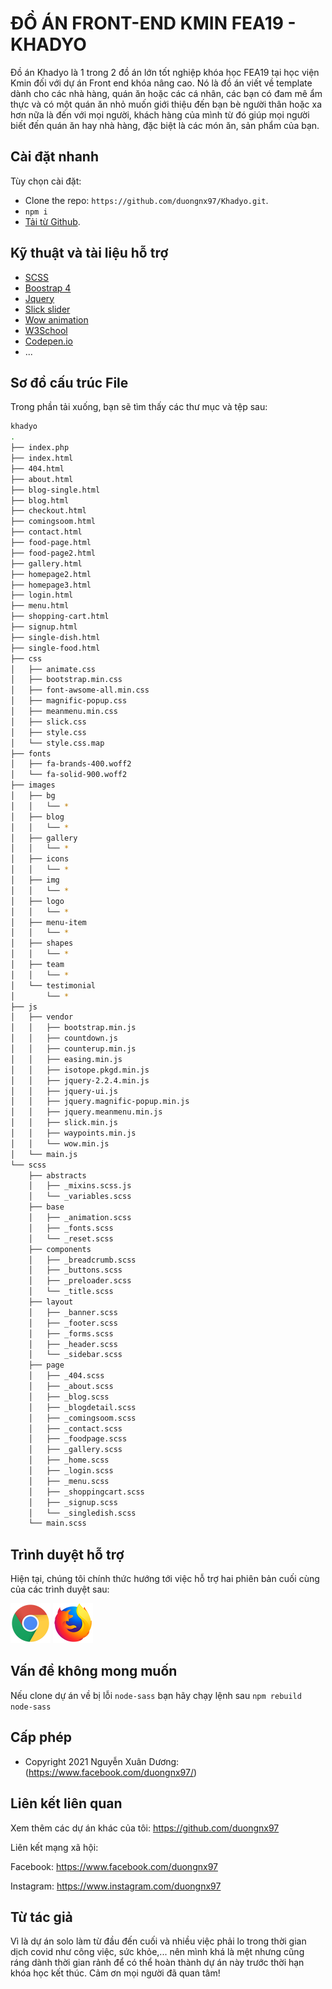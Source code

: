 # ĐỒ ÁN FRONT-END KMIN FEA19 - KHADYO

Đồ án Khadyo là 1 trong 2 đồ án lớn tốt nghiệp khóa học FEA19 tại học viện Kmin đối với dự án Front end khóa nâng cao. Nó là đồ án viết về template dành cho các nhà hàng, quán ăn hoặc các cá nhân, các bạn có đam mê ẩm thực và có một quán ăn nhỏ muốn giới thiệu đến bạn bè người thân hoặc xa hơn nữa là đến với mọi người, khách hàng của mình từ đó giúp mọi người biết đến quán ăn hay nhà hàng, đặc biệt là các món ăn, sản phẩm của bạn.

## Cài đặt nhanh

Tùy chọn cài đặt:
- Clone the repo: `https://github.com/duongnx97/Khadyo.git`.
- `npm i`
- [Tải từ Github](https://github.com/duongnx97/Khadyo).

## Kỹ thuật và tài liệu hỗ trợ
- [SCSS](https://sass-lang.com/guide)
- [Boostrap 4](https://getbootstrap.com/docs/4.5/getting-started/introduction/)
- [Jquery](https://jquery.com/)
- [Slick slider](https://kenwheeler.github.io/slick/)
- [Wow animation](https://wowjs.uk/) 
- [W3School](https://www.w3schools.com/) 
- [Codepen.io](https://codepen.io/)
- ...

## Sơ đồ cấu trúc File
Trong phần tải xuống, bạn sẽ tìm thấy các thư mục và tệp sau:
```bash
khadyo
.
├── index.php
├── index.html
├── 404.html
├── about.html
├── blog-single.html
├── blog.html
├── checkout.html
├── comingsoom.html
├── contact.html
├── food-page.html
├── food-page2.html
├── gallery.html
├── homepage2.html
├── homepage3.html
├── login.html
├── menu.html
├── shopping-cart.html
├── signup.html
├── single-dish.html
├── single-food.html
├── css
│   ├── animate.css
│   ├── bootstrap.min.css
│   ├── font-awsome-all.min.css
│   ├── magnific-popup.css
│   ├── meanmenu.min.css
│   ├── slick.css
│   ├── style.css
│   └── style.css.map
├── fonts
│   ├── fa-brands-400.woff2
│   └── fa-solid-900.woff2
├── images
│   ├── bg
│   │   └── *
│   ├── blog
│   │   └── *
│   ├── gallery
│   │   └── *
│   ├── icons
│   │   └── *
│   ├── img
│   │   └── *
│   ├── logo
│   │   └── *
│   ├── menu-item
│   │   └── *
│   ├── shapes
│   │   └── *
│   ├── team
│   │   └── *
│   └── testimonial
│       └── *
├── js
│   ├── vendor
│   │   ├── bootstrap.min.js
│   │   ├── countdown.js
│   │   ├── counterup.min.js
│   │   ├── easing.min.js
│   │   ├── isotope.pkgd.min.js
│   │   ├── jquery-2.2.4.min.js
│   │   ├── jquery-ui.js
│   │   ├── jquery.magnific-popup.min.js
│   │   ├── jquery.meanmenu.min.js
│   │   ├── slick.min.js
│   │   ├── waypoints.min.js
│   │   └── wow.min.js
│   └── main.js
└── scss
    ├── abstracts
    │   ├── _mixins.scss.js
    │   └── _variables.scss
    ├── base
    │   ├── _animation.scss
    │   ├── _fonts.scss
    │   └── _reset.scss
    ├── components
    │   ├── _breadcrumb.scss
    │   ├── _buttons.scss
    │   ├── _preloader.scss
    │   └── _title.scss
    ├── layout
    │   ├── _banner.scss
    │   ├── _footer.scss
    │   ├── _forms.scss
    │   ├── _header.scss
    │   └── _sidebar.scss
    ├── page
    │   ├── _404.scss
    │   ├── _about.scss
    │   ├── _blog.scss
    │   ├── _blogdetail.scss
    │   ├── _comingsoom.scss
    │   ├── _contact.scss
    │   ├── _foodpage.scss
    │   ├── _gallery.scss
    │   ├── _home.scss
    │   ├── _login.scss
    │   ├── _menu.scss
    │   ├── _shoppingcart.scss
    │   ├── _signup.scss
    │   └── _singledish.scss
    └── main.scss
```

## Trình duyệt hỗ trợ

Hiện tại, chúng tôi chính thức hướng tới việc hỗ trợ hai phiên bản cuối cùng của các trình duyệt sau:

<img src="images/icons/chrome.png" width="64" height="64"> <img src="images/icons/firefox.png" width="64" height="64">

## Vấn đề không mong muốn

Nếu clone dự án về bị lỗi `node-sass` bạn hãy chạy lệnh sau `npm rebuild node-sass`

## Cấp phép

- Copyright 2021 Nguyễn Xuân Dương: (https://www.facebook.com/duongnx97/)

## Liên kết liên quan

Xem thêm các dự án khác của tôi: <https://github.com/duongnx97>

Liên kết mạng xã hội:

Facebook: <https://www.facebook.com/duongnx97>

Instagram: <https://www.instagram.com/duongnx97>

## Từ tác giả
Vì là dự án solo làm từ đầu đến cuối và nhiều việc phải lo trong thời gian dịch covid như công việc, sức khỏe,... nên mình khá là mệt nhưng cũng ráng dành thời gian rảnh để có thể hoàn thành dự án này trước thời hạn khóa học kết thúc. Cảm ơn mọi người đã quan tâm!